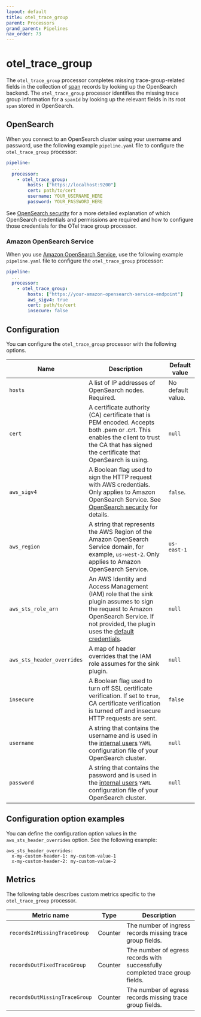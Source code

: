 ```yaml
---
layout: default
title: otel_trace_group
parent: Processors
grand_parent: Pipelines
nav_order: 73
---
```


# otel_trace_group

The `otel_trace_group` processor completes missing trace-group-related fields in the collection of [span](https://github.com/opensearch-project/data-prepper/blob/834f28fdf1df6d42a6666e91e6407474b88e7ec6/data-prepper-api/src/main/java/org/opensearch/dataprepper/model/trace/Span.java) records by looking up the OpenSearch backend. The `otel_trace_group` processor identifies the missing trace group information for a `spanId` by looking up the relevant fields in its root `span` stored in OpenSearch.

## OpenSearch

When you connect to an OpenSearch cluster using your username and password, use the following example `pipeline.yaml` file to configure the `otel_trace_group` processor:

```YAML
pipeline:
  ...
  processor:
    - otel_trace_group:
        hosts: ["https://localhost:9200"]
        cert: path/to/cert
        username: YOUR_USERNAME_HERE
        password: YOUR_PASSWORD_HERE
```

See [OpenSearch security]({{site.url}}{{site.baseurl}}/data-prepper/pipelines/configuration/sinks/opensearch/#opensearch-cluster-security) for a more detailed explanation of which OpenSearch credentials and permissions are required and how to configure those credentials for the OTel trace group processor.

### Amazon OpenSearch Service

When you use [Amazon OpenSearch Service]({{site.url}}{{site.baseurl}}/data-prepper/pipelines/configuration/sinks/opensearch/#amazon-opensearch-service-domain-security), use the following example `pipeline.yaml` file to configure the `otel_trace_group` processor:

```YAML
pipeline:
  ...
  processor:
    - otel_trace_group:
        hosts: ["https://your-amazon-opensearch-service-endpoint"]
        aws_sigv4: true
        cert: path/to/cert
        insecure: false
```

## Configuration

You can configure the `otel_trace_group` processor with the following options.

| Name                       | Description                                                                                                                                                                                                                                                                                                    | Default value     |
| -------------------------- | -------------------------------------------------------------------------------------------------------------------------------------------------------------------------------------------------------------------------------------------------------------------------------------------------------------- | ----------------- |
| `hosts`                    | A list of IP addresses of OpenSearch nodes. Required.                                                                                                                                                                                                                                                          | No default value. |
| `cert`                     | A certificate authority (CA) certificate that is PEM encoded. Accepts both .pem or .crt. This enables the client to trust the CA that has signed the certificate that OpenSearch is using.                                                                                                                     | `null`            |
| `aws_sigv4`                | A Boolean flag used to sign the HTTP request with AWS credentials. Only applies to Amazon OpenSearch Service. See [OpenSearch security](https://github.com/opensearch-project/data-prepper/blob/129524227779ee35a327c27c3098d550d7256df1/data-prepper-plugins/opensearch/security.md) for details.             | `false`.          |
| `aws_region`               | A string that represents the AWS Region of the Amazon OpenSearch Service domain, for example, `us-west-2`. Only applies to Amazon OpenSearch Service.                                                                                                                                                          | `us-east-1`       |
| `aws_sts_role_arn`         | An AWS Identity and Access Management (IAM) role that the sink plugin assumes to sign the request to Amazon OpenSearch Service. If not provided, the plugin uses the [default credentials](https://sdk.amazonaws.com/java/api/latest/software/amazon/awssdk/auth/credentials/DefaultCredentialsProvider.html). | `null`            |
| `aws_sts_header_overrides` | A map of header overrides that the IAM role assumes for the sink plugin.                                                                                                                                                                                                                                       | `null`            |
| `insecure`                 | A Boolean flag used to turn off SSL certificate verification. If set to `true`, CA certificate verification is turned off and insecure HTTP requests are sent.                                                                                                                                                 | `false`           |
| `username`                 | A string that contains the username and is used in the [internal users](https://opensearch.org/docs/latest/security/access-control/users-roles/) `YAML` configuration file of your OpenSearch cluster.                                                                                                         | `null`            |
| `password`                 | A string that contains the password and is used in the [internal users](https://opensearch.org/docs/latest/security/access-control/users-roles/) `YAML` configuration file of your OpenSearch cluster.                                                                                                         | `null`            |

## Configuration option examples

You can define the configuration option values in the `aws_sts_header_overrides` option. See the following example:

```
aws_sts_header_overrides:
  x-my-custom-header-1: my-custom-value-1
  x-my-custom-header-2: my-custom-value-2
```

## Metrics

The following table describes custom metrics specific to the `otel_trace_group` processor.

| Metric name                   | Type    | Description                                                                  |
| ----------------------------- | ------- | ---------------------------------------------------------------------------- |
| `recordsInMissingTraceGroup`  | Counter | The number of ingress records missing trace group fields.                    |
| `recordsOutFixedTraceGroup`   | Counter | The number of egress records with successfully completed trace group fields. |
| `recordsOutMissingTraceGroup` | Counter | The number of egress records missing trace group fields.                     |
